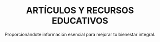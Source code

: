 ---
layout: pages/_pageblog.njk
permalink: /blog/

tags: ["pages"]
seccion: blog
orden: 5

title: ARTÍCULOS Y RECURSOS EDUCATIVOS
subtitle: Proporcionándote información esencial para mejorar tu bienestar integral.




whytitle1: blog whytitle1
whytitle2: blog whytitle2
whytitle3: blog whytitle3

image: blog image
content_2: blog content_2
eleventyComputed:
  metaTitle: Blog de Centre Dental Basté - Artículos y Recursos Educativos
  metaDescription: Proporcionamos información esencial para mejorar tu bienestar dental e integral. Explora nuestros artículos y recursos educativos.
  metaKeywords: blog dental, recursos educativos, bienestar dental, artículos de salud, Centre Dental Basté
  metaRobots: blog eleventyComputed.metaRobots
---
